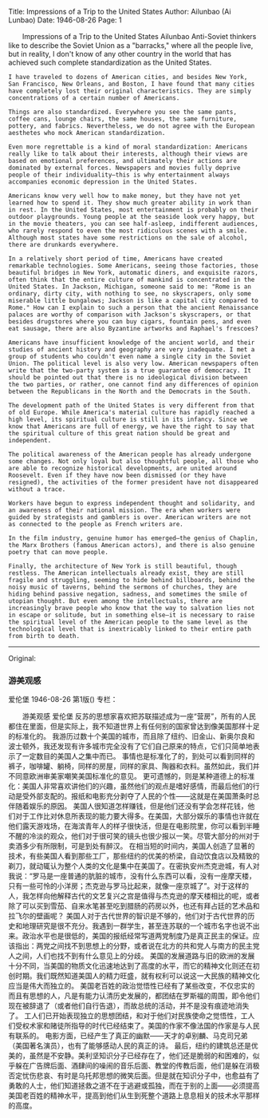 Title: Impressions of a Trip to the United States
Author: Ailunbao (Ai Lunbao)
Date: 1946-08-26
Page: 1

　　Impressions of a Trip to the United States
    Ailunbao
    Anti-Soviet thinkers like to describe the Soviet Union as a "barracks," where all the people live, but in reality, I don't know of any other country in the world that has achieved such complete standardization as the United States.

    I have traveled to dozens of American cities, and besides New York, San Francisco, New Orleans, and Boston, I have found that many cities have completely lost their original characteristics. They are simply concentrations of a certain number of Americans.

    Things are also standardized. Everywhere you see the same pants, coffee cans, lounge chairs, the same houses, the same furniture, pottery, and fabrics. Nevertheless, we do not agree with the European aesthetes who mock American standardization.

    Even more regrettable is a kind of moral standardization: Americans really like to talk about their interests, although their views are based on emotional preferences, and ultimately their actions are dominated by external forces. Newspapers and movies fully deprive people of their individuality—this is why entertainment always accompanies economic depression in the United States.

    Americans know very well how to make money, but they have not yet learned how to spend it. They show much greater ability in work than in rest. In the United States, most entertainment is probably on their outdoor playgrounds. Young people at the seaside look very happy, but in the movie theaters, you can see half-asleep, indifferent audiences, who rarely respond to even the most ridiculous scenes with a smile. Although most states have some restrictions on the sale of alcohol, there are drunkards everywhere.

    In a relatively short period of time, Americans have created remarkable technologies. Some Americans, seeing those factories, those beautiful bridges in New York, automatic diners, and exquisite razors, often think that the entire culture of mankind is concentrated in the United States. In Jackson, Michigan, someone said to me: "Rome is an ordinary, dirty city, with nothing to see, no skyscrapers, only some miserable little bungalows; Jackson is like a capital city compared to Rome." How can I explain to such a person that the ancient Renaissance palaces are worthy of comparison with Jackson's skyscrapers, or that besides drugstores where you can buy cigars, fountain pens, and even eat sausage, there are also Byzantine artworks and Raphael's frescoes?

    Americans have insufficient knowledge of the ancient world, and their studies of ancient history and geography are very inadequate. I met a group of students who couldn't even name a single city in the Soviet Union. The political level is also very low. American newspapers often write that the two-party system is a true guarantee of democracy. It should be pointed out that there is no ideological division between the two parties, or rather, one cannot find any differences of opinion between the Republicans in the North and the Democrats in the South.

    The development path of the United States is very different from that of old Europe. While America's material culture has rapidly reached a high level, its spiritual culture is still in its infancy. Since we know that Americans are full of energy, we have the right to say that the spiritual culture of this great nation should be great and independent.

    The political awareness of the American people has already undergone some changes. Not only loyal but also thoughtful people, all those who are able to recognize historical developments, are united around Roosevelt. Even if they have now been dismissed (or they have resigned), the activities of the former president have not disappeared without a trace.

    Workers have begun to express independent thought and solidarity, and an awareness of their national mission. The era when workers were guided by strategists and gamblers is over. American writers are not as connected to the people as French writers are.

    In the film industry, genuine humor has emerged—the genius of Chaplin, the Marx Brothers (famous American actors), and there is also genuine poetry that can move people.

    Finally, the architecture of New York is still beautiful, though restless. The American intellectuals already exist, they are still fragile and struggling, seeming to hide behind billboards, behind the noisy music of taverns, behind the sermons of churches, they are hiding behind passive negation, sadness, and sometimes the smile of utopian thought. But even among the intellectuals, there are increasingly brave people who know that the way to salvation lies not in escape or solitude, but in something else—it is necessary to raise the spiritual level of the American people to the same level as the technological level that is inextricably linked to their entire path from birth to death.



<hr /> 

Original: 


### 游美观感
爱伦堡
1946-08-26
第1版()
专栏：

　　游美观感
    爱伦堡
    反苏的思想家喜欢把苏联描述成为一座“营房”，所有的人民都住在里面，但是实际上，我不知道世界上有任何别的国家曾达到像美国那样十足的标准化的。
    我游历过数十个美国的城市，而且除了纽约、旧金山、新奥尔良和波士顿外，我还发现有许多城市完全没有了它们自己原来的特点，它们只简单地表示了一定数目的美国人之集中而已。
    事情也是标准化了的，到处可以看到同样的裤子，咖啡罐、躺椅，同样的房屋，同样的家具、陶器和衣料。虽然如此，我们并不同意欧洲审美家嘲笑美国标准化的意见。
    更可遗憾的，则是某种道德上的标准化：美国人非常喜欢讲他们的兴趣，虽然他们的观点是嗜好感情，而最后他们的行动是受外部支配的。报纸和电影充分剥夺了人民的个性——这就是在美国萧条时总伴随着娱乐的原因。
    美国人很知道怎样赚钱，但是他们还没有学会怎样花钱，他们对于工作比对休息所表现的能力要大得多。在美国，大部分娱乐的事情也许就在他们露天游戏场，在海滨青年人的样子很快活，但是在电影院里，你可以看到半睡不醒的冷淡的观众，他们对于很可笑的镜头也很少报以一笑。尽管大部分的州对于卖酒多少有所限制，可是到处有醉汉。
    在相当短的时间内，美国人创造了显著的技术，有些美国人看到那些工厂，那些纽约的优美的桥梁，自动饮食店以及精致的剃刀，就动辄认为整个人类的文化是集中在美国了。在密执安州杰克逊城，有人对我说：“罗马是一座普通的肮脏的城市，没有什么东西可以看，没有一座摩天楼，只有一些可怜的小洋房；杰克逊与罗马比起来，就像一座京城了”。对于这样的人，我怎样向他解释古代的文艺复兴之宫是值得与杰克逊的摩天楼相比的呢，或者除了可以买到雪茄、自来水笔甚至吃到腊肠的药房以外，也还有拜占廷的艺术品和拉飞尔的壁画呢？
    美国人对于古代世界的智识是不够的，他们对于古代世界的历史和地理研究是很不充分。我遇到一群学生，甚至连苏联的一个城市名字也说不出来。政治水平也是很低的，美国的报纸经常写道两党制度乃是真正民主的保证。应该指出：两党之间找不到思想上的分野，或者说在北方的共和党人与南方的民主党人之间，人们也找不到有什么意见上的分歧。
    美国的发展道路与旧的欧洲的发展十分不同，当美国的物质文化迅速地达到了高度的水平，而它的精神文化则还在初创时期。我们既然知道美国人的精力旺盛，就有权利可以说这一大民族的精神文化应当是伟大而独立的。
    美国老百姓的政治觉悟性已经有了某些改变，不仅忠实的而且有思想的人，凡是有能力认清历史发展的，都团结在罗斯福的周围，即令他们现在被辞退了（或者他们自行告退），而故总统的活动，并不是没有痕迹地消失了。
    工人们已开始表现独立的思想团结，和对于他们对民族使命之觉悟性，工人们受权术家和赌徒所指导的时代已经结束了。美国的作家不像法国的作家是与人民有联系的。
    电影方面，已经产生了真正的幽默——天才的卓别麟、马克司兄弟（美国著名演员），也有了能够感动人民的真正的诗。
    最后，纽约的建筑总还是优美的，虽然是不安静。美利坚知识分子已经存在了，他们还是脆弱的和困难的，似乎躲在广告牌后面、酒肆间的噪闹的音乐后面、教堂的传教后面，他们是躲在消极否定忧伤悲哀、有时是乌托邦思想的微笑后面。但是就在知识分子中，也愈益有了勇敢的人士，他们知道拯救之道不在于逃避或孤独，而在于别的上面——必须提高美国老百姓的精神水平，提高到他们从生到死整个道路上息息相关的技术水平那样的高度。
